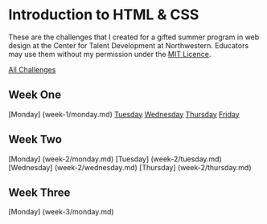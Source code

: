 # Introduction to HTML & CSS

These are the challenges that I created for a gifted summer program in web design at the Center for Talent Development at Northwestern. Educators may use them without my permission under the [MIT Licence](LICENSE).

[All Challenges](challenge_index.md)

## Week One

[Monday] (week-1/monday.md) [Tuesday](week-1/tuesday.md) [Wednesday](week-1/wednesday.md) [Thursday](week-1/thursday.md) [Friday](week-1/friday.md)

## Week Two

[Monday] (week-2/monday.md) [Tuesday] (week-2/tuesday.md) [Wednesday] (week-2/wednesday.md) [Thursday] (week-2/thursday.md)

## Week Three

[Monday] (week-3/monday.md)
